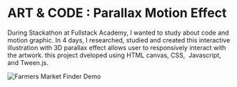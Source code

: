 # ART & CODE : Parallax Motion Effect 

During Stackathon at Fullstack Academy, I wanted to study about code and motion graphic. In 4 days, I researched, studied and created this interactive illustration with 3D parallax effect allows user to responsively interact with the artwork. this project dveloped using HTML canvas, CSS,  Javascript, and Tween.js. 

![Farmers Market Finder Demo](readme/screenshot/gif)
